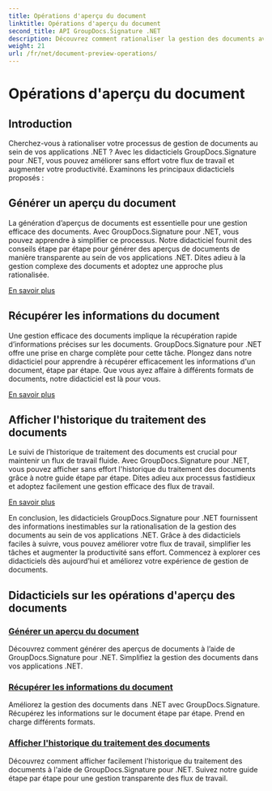 ```yaml
---
title: Opérations d'aperçu du document
linktitle: Opérations d'aperçu du document
second_title: API GroupDocs.Signature .NET
description: Découvrez comment rationaliser la gestion des documents avec les didacticiels GroupDocs.Signature pour .NET. Simplifiez les tâches, améliorez le flux de travail et augmentez la productivité sans effort.
weight: 21
url: /fr/net/document-preview-operations/
---
```


# Opérations d'aperçu du document

## Introduction

Cherchez-vous à rationaliser votre processus de gestion de documents au sein de vos applications .NET ? Avec les didacticiels GroupDocs.Signature pour .NET, vous pouvez améliorer sans effort votre flux de travail et augmenter votre productivité. Examinons les principaux didacticiels proposés :

## Générer un aperçu du document

La génération d’aperçus de documents est essentielle pour une gestion efficace des documents. Avec GroupDocs.Signature pour .NET, vous pouvez apprendre à simplifier ce processus. Notre didacticiel fournit des conseils étape par étape pour générer des aperçus de documents de manière transparente au sein de vos applications .NET. Dites adieu à la gestion complexe des documents et adoptez une approche plus rationalisée.

[En savoir plus](./generate-document-preview/)

## Récupérer les informations du document

Une gestion efficace des documents implique la récupération rapide d’informations précises sur les documents. GroupDocs.Signature pour .NET offre une prise en charge complète pour cette tâche. Plongez dans notre didacticiel pour apprendre à récupérer efficacement les informations d'un document, étape par étape. Que vous ayez affaire à différents formats de documents, notre didacticiel est là pour vous.

[En savoir plus](./retrieve-document-information/)

## Afficher l'historique du traitement des documents

Le suivi de l’historique de traitement des documents est crucial pour maintenir un flux de travail fluide. Avec GroupDocs.Signature pour .NET, vous pouvez afficher sans effort l'historique du traitement des documents grâce à notre guide étape par étape. Dites adieu aux processus fastidieux et adoptez facilement une gestion efficace des flux de travail.

[En savoir plus](./view-document-processing-history/)

En conclusion, les didacticiels GroupDocs.Signature pour .NET fournissent des informations inestimables sur la rationalisation de la gestion des documents au sein de vos applications .NET. Grâce à des didacticiels faciles à suivre, vous pouvez améliorer votre flux de travail, simplifier les tâches et augmenter la productivité sans effort. Commencez à explorer ces didacticiels dès aujourd’hui et améliorez votre expérience de gestion de documents.
## Didacticiels sur les opérations d'aperçu des documents
### [Générer un aperçu du document](./generate-document-preview/)
Découvrez comment générer des aperçus de documents à l’aide de GroupDocs.Signature pour .NET. Simplifiez la gestion des documents dans vos applications .NET.
### [Récupérer les informations du document](./retrieve-document-information/)
Améliorez la gestion des documents dans .NET avec GroupDocs.Signature. Récupérez les informations sur le document étape par étape. Prend en charge différents formats.
### [Afficher l'historique du traitement des documents](./view-document-processing-history/)
Découvrez comment afficher facilement l'historique du traitement des documents à l'aide de GroupDocs.Signature pour .NET. Suivez notre guide étape par étape pour une gestion transparente des flux de travail.